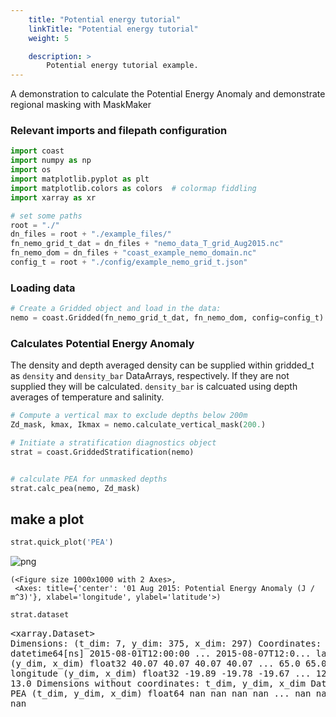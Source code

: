 ```yaml
---
    title: "Potential energy tutorial"
    linkTitle: "Potential energy tutorial"
    weight: 5

    description: >
        Potential energy tutorial example.
---
```

A demonstration to calculate the Potential Energy Anomaly and demonstrate regional masking with MaskMaker


### Relevant imports and filepath configuration


```python
import coast
import numpy as np
import os
import matplotlib.pyplot as plt
import matplotlib.colors as colors  # colormap fiddling
import xarray as xr
```


```python
# set some paths
root = "./"
dn_files = root + "./example_files/"
fn_nemo_grid_t_dat = dn_files + "nemo_data_T_grid_Aug2015.nc"
fn_nemo_dom = dn_files + "coast_example_nemo_domain.nc"
config_t = root + "./config/example_nemo_grid_t.json"
```

### Loading data


```python
# Create a Gridded object and load in the data:
nemo = coast.Gridded(fn_nemo_grid_t_dat, fn_nemo_dom, config=config_t)
```

### Calculates Potential Energy Anomaly

The density and depth averaged density can be supplied within gridded_t as `density` and
`density_bar` DataArrays, respectively. If they are not supplied they will be calculated.
`density_bar` is calcuated using depth averages of temperature and salinity.




```python
# Compute a vertical max to exclude depths below 200m
Zd_mask, kmax, Ikmax = nemo.calculate_vertical_mask(200.)

# Initiate a stratification diagnostics object
strat = coast.GriddedStratification(nemo)
```


```python

```


```python
# calculate PEA for unmasked depths
strat.calc_pea(nemo, Zd_mask)
```

## make a plot


```python
strat.quick_plot('PEA')
```


    
![png](/COAsT/potential_energy_tutorial_files/potential_energy_tutorial_11_0.png)
    





    (<Figure size 1000x1000 with 2 Axes>,
     <Axes: title={'center': '01 Aug 2015: Potential Energy Anomaly (J / m^3)'}, xlabel='longitude', ylabel='latitude'>)




```python
strat.dataset
```




<div><svg style="position: absolute; width: 0; height: 0; overflow: hidden">
<defs>
<symbol id="icon-database" viewBox="0 0 32 32">
<path d="M16 0c-8.837 0-16 2.239-16 5v4c0 2.761 7.163 5 16 5s16-2.239 16-5v-4c0-2.761-7.163-5-16-5z"></path>
<path d="M16 17c-8.837 0-16-2.239-16-5v6c0 2.761 7.163 5 16 5s16-2.239 16-5v-6c0 2.761-7.163 5-16 5z"></path>
<path d="M16 26c-8.837 0-16-2.239-16-5v6c0 2.761 7.163 5 16 5s16-2.239 16-5v-6c0 2.761-7.163 5-16 5z"></path>
</symbol>
<symbol id="icon-file-text2" viewBox="0 0 32 32">
<path d="M28.681 7.159c-0.694-0.947-1.662-2.053-2.724-3.116s-2.169-2.030-3.116-2.724c-1.612-1.182-2.393-1.319-2.841-1.319h-15.5c-1.378 0-2.5 1.121-2.5 2.5v27c0 1.378 1.122 2.5 2.5 2.5h23c1.378 0 2.5-1.122 2.5-2.5v-19.5c0-0.448-0.137-1.23-1.319-2.841zM24.543 5.457c0.959 0.959 1.712 1.825 2.268 2.543h-4.811v-4.811c0.718 0.556 1.584 1.309 2.543 2.268zM28 29.5c0 0.271-0.229 0.5-0.5 0.5h-23c-0.271 0-0.5-0.229-0.5-0.5v-27c0-0.271 0.229-0.5 0.5-0.5 0 0 15.499-0 15.5 0v7c0 0.552 0.448 1 1 1h7v19.5z"></path>
<path d="M23 26h-14c-0.552 0-1-0.448-1-1s0.448-1 1-1h14c0.552 0 1 0.448 1 1s-0.448 1-1 1z"></path>
<path d="M23 22h-14c-0.552 0-1-0.448-1-1s0.448-1 1-1h14c0.552 0 1 0.448 1 1s-0.448 1-1 1z"></path>
<path d="M23 18h-14c-0.552 0-1-0.448-1-1s0.448-1 1-1h14c0.552 0 1 0.448 1 1s-0.448 1-1 1z"></path>
</symbol>
</defs>
</svg>
<style>/* CSS stylesheet for displaying xarray objects in jupyterlab.
 *
 */

:root {
  --xr-font-color0: var(--jp-content-font-color0, rgba(0, 0, 0, 1));
  --xr-font-color2: var(--jp-content-font-color2, rgba(0, 0, 0, 0.54));
  --xr-font-color3: var(--jp-content-font-color3, rgba(0, 0, 0, 0.38));
  --xr-border-color: var(--jp-border-color2, #e0e0e0);
  --xr-disabled-color: var(--jp-layout-color3, #bdbdbd);
  --xr-background-color: var(--jp-layout-color0, white);
  --xr-background-color-row-even: var(--jp-layout-color1, white);
  --xr-background-color-row-odd: var(--jp-layout-color2, #eeeeee);
}

html[theme=dark],
body[data-theme=dark],
body.vscode-dark {
  --xr-font-color0: rgba(255, 255, 255, 1);
  --xr-font-color2: rgba(255, 255, 255, 0.54);
  --xr-font-color3: rgba(255, 255, 255, 0.38);
  --xr-border-color: #1F1F1F;
  --xr-disabled-color: #515151;
  --xr-background-color: #111111;
  --xr-background-color-row-even: #111111;
  --xr-background-color-row-odd: #313131;
}

.xr-wrap {
  display: block !important;
  min-width: 300px;
  max-width: 700px;
}

.xr-text-repr-fallback {
  /* fallback to plain text repr when CSS is not injected (untrusted notebook) */
  display: none;
}

.xr-header {
  padding-top: 6px;
  padding-bottom: 6px;
  margin-bottom: 4px;
  border-bottom: solid 1px var(--xr-border-color);
}

.xr-header > div,
.xr-header > ul {
  display: inline;
  margin-top: 0;
  margin-bottom: 0;
}

.xr-obj-type,
.xr-array-name {
  margin-left: 2px;
  margin-right: 10px;
}

.xr-obj-type {
  color: var(--xr-font-color2);
}

.xr-sections {
  padding-left: 0 !important;
  display: grid;
  grid-template-columns: 150px auto auto 1fr 20px 20px;
}

.xr-section-item {
  display: contents;
}

.xr-section-item input {
  display: none;
}

.xr-section-item input + label {
  color: var(--xr-disabled-color);
}

.xr-section-item input:enabled + label {
  cursor: pointer;
  color: var(--xr-font-color2);
}

.xr-section-item input:enabled + label:hover {
  color: var(--xr-font-color0);
}

.xr-section-summary {
  grid-column: 1;
  color: var(--xr-font-color2);
  font-weight: 500;
}

.xr-section-summary > span {
  display: inline-block;
  padding-left: 0.5em;
}

.xr-section-summary-in:disabled + label {
  color: var(--xr-font-color2);
}

.xr-section-summary-in + label:before {
  display: inline-block;
  content: '►';
  font-size: 11px;
  width: 15px;
  text-align: center;
}

.xr-section-summary-in:disabled + label:before {
  color: var(--xr-disabled-color);
}

.xr-section-summary-in:checked + label:before {
  content: '▼';
}

.xr-section-summary-in:checked + label > span {
  display: none;
}

.xr-section-summary,
.xr-section-inline-details {
  padding-top: 4px;
  padding-bottom: 4px;
}

.xr-section-inline-details {
  grid-column: 2 / -1;
}

.xr-section-details {
  display: none;
  grid-column: 1 / -1;
  margin-bottom: 5px;
}

.xr-section-summary-in:checked ~ .xr-section-details {
  display: contents;
}

.xr-array-wrap {
  grid-column: 1 / -1;
  display: grid;
  grid-template-columns: 20px auto;
}

.xr-array-wrap > label {
  grid-column: 1;
  vertical-align: top;
}

.xr-preview {
  color: var(--xr-font-color3);
}

.xr-array-preview,
.xr-array-data {
  padding: 0 5px !important;
  grid-column: 2;
}

.xr-array-data,
.xr-array-in:checked ~ .xr-array-preview {
  display: none;
}

.xr-array-in:checked ~ .xr-array-data,
.xr-array-preview {
  display: inline-block;
}

.xr-dim-list {
  display: inline-block !important;
  list-style: none;
  padding: 0 !important;
  margin: 0;
}

.xr-dim-list li {
  display: inline-block;
  padding: 0;
  margin: 0;
}

.xr-dim-list:before {
  content: '(';
}

.xr-dim-list:after {
  content: ')';
}

.xr-dim-list li:not(:last-child):after {
  content: ',';
  padding-right: 5px;
}

.xr-has-index {
  font-weight: bold;
}

.xr-var-list,
.xr-var-item {
  display: contents;
}

.xr-var-item > div,
.xr-var-item label,
.xr-var-item > .xr-var-name span {
  background-color: var(--xr-background-color-row-even);
  margin-bottom: 0;
}

.xr-var-item > .xr-var-name:hover span {
  padding-right: 5px;
}

.xr-var-list > li:nth-child(odd) > div,
.xr-var-list > li:nth-child(odd) > label,
.xr-var-list > li:nth-child(odd) > .xr-var-name span {
  background-color: var(--xr-background-color-row-odd);
}

.xr-var-name {
  grid-column: 1;
}

.xr-var-dims {
  grid-column: 2;
}

.xr-var-dtype {
  grid-column: 3;
  text-align: right;
  color: var(--xr-font-color2);
}

.xr-var-preview {
  grid-column: 4;
}

.xr-index-preview {
  grid-column: 2 / 5;
  color: var(--xr-font-color2);
}

.xr-var-name,
.xr-var-dims,
.xr-var-dtype,
.xr-preview,
.xr-attrs dt {
  white-space: nowrap;
  overflow: hidden;
  text-overflow: ellipsis;
  padding-right: 10px;
}

.xr-var-name:hover,
.xr-var-dims:hover,
.xr-var-dtype:hover,
.xr-attrs dt:hover {
  overflow: visible;
  width: auto;
  z-index: 1;
}

.xr-var-attrs,
.xr-var-data,
.xr-index-data {
  display: none;
  background-color: var(--xr-background-color) !important;
  padding-bottom: 5px !important;
}

.xr-var-attrs-in:checked ~ .xr-var-attrs,
.xr-var-data-in:checked ~ .xr-var-data,
.xr-index-data-in:checked ~ .xr-index-data {
  display: block;
}

.xr-var-data > table {
  float: right;
}

.xr-var-name span,
.xr-var-data,
.xr-index-name div,
.xr-index-data,
.xr-attrs {
  padding-left: 25px !important;
}

.xr-attrs,
.xr-var-attrs,
.xr-var-data,
.xr-index-data {
  grid-column: 1 / -1;
}

dl.xr-attrs {
  padding: 0;
  margin: 0;
  display: grid;
  grid-template-columns: 125px auto;
}

.xr-attrs dt,
.xr-attrs dd {
  padding: 0;
  margin: 0;
  float: left;
  padding-right: 10px;
  width: auto;
}

.xr-attrs dt {
  font-weight: normal;
  grid-column: 1;
}

.xr-attrs dt:hover span {
  display: inline-block;
  background: var(--xr-background-color);
  padding-right: 10px;
}

.xr-attrs dd {
  grid-column: 2;
  white-space: pre-wrap;
  word-break: break-all;
}

.xr-icon-database,
.xr-icon-file-text2,
.xr-no-icon {
  display: inline-block;
  vertical-align: middle;
  width: 1em;
  height: 1.5em !important;
  stroke-width: 0;
  stroke: currentColor;
  fill: currentColor;
}
</style><pre class='xr-text-repr-fallback'>&lt;xarray.Dataset&gt;
Dimensions:    (t_dim: 7, y_dim: 375, x_dim: 297)
Coordinates:
    time       (t_dim) datetime64[ns] 2015-08-01T12:00:00 ... 2015-08-07T12:0...
    latitude   (y_dim, x_dim) float32 40.07 40.07 40.07 40.07 ... 65.0 65.0 65.0
    longitude  (y_dim, x_dim) float32 -19.89 -19.78 -19.67 ... 12.78 12.89 13.0
Dimensions without coordinates: t_dim, y_dim, x_dim
Data variables:
    PEA        (t_dim, y_dim, x_dim) float64 nan nan nan nan ... nan nan nan nan</pre><div class='xr-wrap' style='display:none'><div class='xr-header'><div class='xr-obj-type'>xarray.Dataset</div></div><ul class='xr-sections'><li class='xr-section-item'><input id='section-2b4bbbbd-ae8b-49af-82c2-d3bbacce81cf' class='xr-section-summary-in' type='checkbox' disabled ><label for='section-2b4bbbbd-ae8b-49af-82c2-d3bbacce81cf' class='xr-section-summary'  title='Expand/collapse section'>Dimensions:</label><div class='xr-section-inline-details'><ul class='xr-dim-list'><li><span>t_dim</span>: 7</li><li><span>y_dim</span>: 375</li><li><span>x_dim</span>: 297</li></ul></div><div class='xr-section-details'></div></li><li class='xr-section-item'><input id='section-12b66190-968d-4b9e-b1a9-5f14e3fe08ff' class='xr-section-summary-in' type='checkbox'  checked><label for='section-12b66190-968d-4b9e-b1a9-5f14e3fe08ff' class='xr-section-summary' >Coordinates: <span>(3)</span></label><div class='xr-section-inline-details'></div><div class='xr-section-details'><ul class='xr-var-list'><li class='xr-var-item'><div class='xr-var-name'><span>time</span></div><div class='xr-var-dims'>(t_dim)</div><div class='xr-var-dtype'>datetime64[ns]</div><div class='xr-var-preview xr-preview'>2015-08-01T12:00:00 ... 2015-08-...</div><input id='attrs-a62c4695-c4b6-412e-99e4-45a031779f18' class='xr-var-attrs-in' type='checkbox' disabled><label for='attrs-a62c4695-c4b6-412e-99e4-45a031779f18' title='Show/Hide attributes'><svg class='icon xr-icon-file-text2'><use xlink:href='#icon-file-text2'></use></svg></label><input id='data-8b504162-54c4-4c50-9c3e-d725f208740e' class='xr-var-data-in' type='checkbox'><label for='data-8b504162-54c4-4c50-9c3e-d725f208740e' title='Show/Hide data repr'><svg class='icon xr-icon-database'><use xlink:href='#icon-database'></use></svg></label><div class='xr-var-attrs'><dl class='xr-attrs'></dl></div><div class='xr-var-data'><pre>array([&#x27;2015-08-01T12:00:00.000000000&#x27;, &#x27;2015-08-02T12:00:00.000000000&#x27;,
       &#x27;2015-08-03T12:00:00.000000000&#x27;, &#x27;2015-08-04T12:00:00.000000000&#x27;,
       &#x27;2015-08-05T12:00:00.000000000&#x27;, &#x27;2015-08-06T12:00:00.000000000&#x27;,
       &#x27;2015-08-07T12:00:00.000000000&#x27;], dtype=&#x27;datetime64[ns]&#x27;)</pre></div></li><li class='xr-var-item'><div class='xr-var-name'><span>latitude</span></div><div class='xr-var-dims'>(y_dim, x_dim)</div><div class='xr-var-dtype'>float32</div><div class='xr-var-preview xr-preview'>40.07 40.07 40.07 ... 65.0 65.0</div><input id='attrs-0db8386e-dc1e-485b-bf40-c8bd3d991cb2' class='xr-var-attrs-in' type='checkbox' disabled><label for='attrs-0db8386e-dc1e-485b-bf40-c8bd3d991cb2' title='Show/Hide attributes'><svg class='icon xr-icon-file-text2'><use xlink:href='#icon-file-text2'></use></svg></label><input id='data-a51309e4-b15a-496b-8b59-3514e1be98ed' class='xr-var-data-in' type='checkbox'><label for='data-a51309e4-b15a-496b-8b59-3514e1be98ed' title='Show/Hide data repr'><svg class='icon xr-icon-database'><use xlink:href='#icon-database'></use></svg></label><div class='xr-var-attrs'><dl class='xr-attrs'></dl></div><div class='xr-var-data'><pre>array([[40.066406, 40.066406, 40.066406, ..., 40.066406, 40.066406,
        40.066406],
       [40.13379 , 40.13379 , 40.13379 , ..., 40.13379 , 40.13379 ,
        40.13379 ],
       [40.200195, 40.200195, 40.200195, ..., 40.200195, 40.200195,
        40.200195],
       ...,
       [64.868164, 64.868164, 64.868164, ..., 64.868164, 64.868164,
        64.868164],
       [64.93457 , 64.93457 , 64.93457 , ..., 64.93457 , 64.93457 ,
        64.93457 ],
       [65.00098 , 65.00098 , 65.00098 , ..., 65.00098 , 65.00098 ,
        65.00098 ]], dtype=float32)</pre></div></li><li class='xr-var-item'><div class='xr-var-name'><span>longitude</span></div><div class='xr-var-dims'>(y_dim, x_dim)</div><div class='xr-var-dtype'>float32</div><div class='xr-var-preview xr-preview'>-19.89 -19.78 -19.67 ... 12.89 13.0</div><input id='attrs-fef33f2c-f1fa-46d8-b878-af9a3377b9d3' class='xr-var-attrs-in' type='checkbox' disabled><label for='attrs-fef33f2c-f1fa-46d8-b878-af9a3377b9d3' title='Show/Hide attributes'><svg class='icon xr-icon-file-text2'><use xlink:href='#icon-file-text2'></use></svg></label><input id='data-2a2ef5a7-a2c9-44ac-bd0b-27ca0baaa6b9' class='xr-var-data-in' type='checkbox'><label for='data-2a2ef5a7-a2c9-44ac-bd0b-27ca0baaa6b9' title='Show/Hide data repr'><svg class='icon xr-icon-database'><use xlink:href='#icon-database'></use></svg></label><div class='xr-var-attrs'><dl class='xr-attrs'></dl></div><div class='xr-var-data'><pre>array([[-19.888672, -19.777344, -19.666992, ...,  12.777344,  12.888672,
         13.      ],
       [-19.888672, -19.777344, -19.666992, ...,  12.777344,  12.888672,
         13.      ],
       [-19.888672, -19.777344, -19.666992, ...,  12.777344,  12.888672,
         13.      ],
       ...,
       [-19.888672, -19.777344, -19.666992, ...,  12.777344,  12.888672,
         13.      ],
       [-19.888672, -19.777344, -19.666992, ...,  12.777344,  12.888672,
         13.      ],
       [-19.888672, -19.777344, -19.666992, ...,  12.777344,  12.888672,
         13.      ]], dtype=float32)</pre></div></li></ul></div></li><li class='xr-section-item'><input id='section-c0af47dd-0f8f-4631-bfce-bda7099b5925' class='xr-section-summary-in' type='checkbox'  checked><label for='section-c0af47dd-0f8f-4631-bfce-bda7099b5925' class='xr-section-summary' >Data variables: <span>(1)</span></label><div class='xr-section-inline-details'></div><div class='xr-section-details'><ul class='xr-var-list'><li class='xr-var-item'><div class='xr-var-name'><span>PEA</span></div><div class='xr-var-dims'>(t_dim, y_dim, x_dim)</div><div class='xr-var-dtype'>float64</div><div class='xr-var-preview xr-preview'>nan nan nan nan ... nan nan nan nan</div><input id='attrs-c71c68b9-fb0f-442d-a14e-4f6b43a46dea' class='xr-var-attrs-in' type='checkbox' ><label for='attrs-c71c68b9-fb0f-442d-a14e-4f6b43a46dea' title='Show/Hide attributes'><svg class='icon xr-icon-file-text2'><use xlink:href='#icon-file-text2'></use></svg></label><input id='data-dd1f68ee-31e2-45f9-81ea-93ac1a285379' class='xr-var-data-in' type='checkbox'><label for='data-dd1f68ee-31e2-45f9-81ea-93ac1a285379' title='Show/Hide data repr'><svg class='icon xr-icon-database'><use xlink:href='#icon-database'></use></svg></label><div class='xr-var-attrs'><dl class='xr-attrs'><dt><span>units :</span></dt><dd>J / m^3</dd><dt><span>standard_name :</span></dt><dd>Potential Energy Anomaly</dd></dl></div><div class='xr-var-data'><pre>array([[[         nan,          nan,          nan, ...,          nan,
                  nan,          nan],
        [         nan, 262.43849344, 261.16678604, ...,          nan,
                  nan,          nan],
        [         nan, 262.22882652, 292.63335667, ...,          nan,
                  nan,          nan],
        ...,
        [         nan,          nan,          nan, ...,          nan,
                  nan,          nan],
        [         nan,          nan,          nan, ...,          nan,
                  nan,          nan],
        [         nan,          nan,          nan, ...,          nan,
                  nan,          nan]],

       [[         nan,          nan,          nan, ...,          nan,
                  nan,          nan],
        [         nan, 269.18332328, 268.17983174, ...,          nan,
                  nan,          nan],
        [         nan, 268.76494494, 226.91876185, ...,          nan,
                  nan,          nan],
...
        [         nan,          nan,          nan, ...,          nan,
                  nan,          nan],
        [         nan,          nan,          nan, ...,          nan,
                  nan,          nan],
        [         nan,          nan,          nan, ...,          nan,
                  nan,          nan]],

       [[         nan,          nan,          nan, ...,          nan,
                  nan,          nan],
        [         nan, 263.17561991, 262.13100791, ...,          nan,
                  nan,          nan],
        [         nan, 263.60651849, 268.85516316, ...,          nan,
                  nan,          nan],
        ...,
        [         nan,          nan,          nan, ...,          nan,
                  nan,          nan],
        [         nan,          nan,          nan, ...,          nan,
                  nan,          nan],
        [         nan,          nan,          nan, ...,          nan,
                  nan,          nan]]])</pre></div></li></ul></div></li><li class='xr-section-item'><input id='section-d1fbae21-8d39-4ae9-92ce-5ee6cdd87758' class='xr-section-summary-in' type='checkbox' disabled ><label for='section-d1fbae21-8d39-4ae9-92ce-5ee6cdd87758' class='xr-section-summary'  title='Expand/collapse section'>Indexes: <span>(0)</span></label><div class='xr-section-inline-details'></div><div class='xr-section-details'><ul class='xr-var-list'></ul></div></li><li class='xr-section-item'><input id='section-35cd11f7-b9f6-4ea6-9f65-1b6715761d29' class='xr-section-summary-in' type='checkbox' disabled ><label for='section-35cd11f7-b9f6-4ea6-9f65-1b6715761d29' class='xr-section-summary'  title='Expand/collapse section'>Attributes: <span>(0)</span></label><div class='xr-section-inline-details'></div><div class='xr-section-details'><dl class='xr-attrs'></dl></div></li></ul></div></div>



# Use MaskMaker to define regions and do regional analysis

MaskMaker can build a stack of boolean masks in an xarray dataset for regional analysis. For the NWS we can use some built-in regions.  


```python
mm = coast.MaskMaker()

# Define Regional Masks
regional_masks = []

# Define convenient aliases based on nemo data
lon = nemo.dataset.longitude.values
lat = nemo.dataset.latitude.values
bathy = nemo.dataset.bathymetry.values

# Add regional mask for whole domain
regional_masks.append(np.ones(lon.shape))

# Add regional mask for English Channel
regional_masks.append(mm.region_def_nws_north_sea(lon, lat, bathy))
regional_masks.append(mm.region_def_nws_outer_shelf(lon, lat, bathy))
regional_masks.append(mm.region_def_nws_norwegian_trench(lon, lat, bathy))
regional_masks.append(mm.region_def_nws_english_channel(lon, lat, bathy))
regional_masks.append(mm.region_def_south_north_sea(lon, lat, bathy))
regional_masks.append(mm.region_def_off_shelf(lon, lat, bathy))
regional_masks.append(mm.region_def_irish_sea(lon, lat, bathy))
regional_masks.append(mm.region_def_kattegat(lon, lat, bathy))

region_names = ["whole domain", "north sea", "outer shelf", "norwegian trench",
                "english_channel", "southern north sea", "off shelf",
                "irish sea", "kattegat",]
```


    ---------------------------------------------------------------------------

    AttributeError                            Traceback (most recent call last)

    Cell In[8], line 15
         12 regional_masks.append(np.ones(lon.shape))
         14 # Add regional mask for English Channel
    ---> 15 regional_masks.append(mm.region_def_nws_north_sea(lon, lat, bathy))
         16 regional_masks.append(mm.region_def_nws_outer_shelf(lon, lat, bathy))
         17 regional_masks.append(mm.region_def_nws_norwegian_trench(lon, lat, bathy))


    AttributeError: 'MaskMaker' object has no attribute 'region_def_nws_north_sea'


Convert this list of masks into a dataset


```python
mask_list = mm.make_mask_dataset(lon, lat, regional_masks, region_names)
```


    ---------------------------------------------------------------------------

    NameError                                 Traceback (most recent call last)

    Cell In[9], line 1
    ----> 1 mask_list = mm.make_mask_dataset(lon, lat, regional_masks, region_names)


    NameError: name 'region_names' is not defined



```python
mask_list
```


    ---------------------------------------------------------------------------

    NameError                                 Traceback (most recent call last)

    Cell In[10], line 1
    ----> 1 mask_list


    NameError: name 'mask_list' is not defined


Inspect the mask with a `quick_plot()` method. 


```python
mm.quick_plot(mask_list)

```


    ---------------------------------------------------------------------------

    NameError                                 Traceback (most recent call last)

    Cell In[11], line 1
    ----> 1 mm.quick_plot(mask_list)


    NameError: name 'mask_list' is not defined


NB overlapping regions are not given special treatment, the layers are blindly superimposed on each other. E.g. as demonstrated with "Norwegian Trench" and "off shelf", or "whole domain" and any other region.


```python

plt.subplot(2,2,1)
mm.quick_plot(mask_list.sel(dim_mask=[0,3]))

plt.subplot(2,2,2)
mm.quick_plot(mask_list.sel(dim_mask=[1,2,4,5,6,7,8]))



plt.tight_layout()
```


    ---------------------------------------------------------------------------

    NameError                                 Traceback (most recent call last)

    Cell In[12], line 2
          1 plt.subplot(2,2,1)
    ----> 2 mm.quick_plot(mask_list.sel(dim_mask=[0,3]))
          4 plt.subplot(2,2,2)
          5 mm.quick_plot(mask_list.sel(dim_mask=[1,2,4,5,6,7,8]))


    NameError: name 'mask_list' is not defined



    
![png](/COAsT/potential_energy_tutorial_files/potential_energy_tutorial_21_1.png)
    



```python
# Show overlap
mask_list.mask.sum(dim='dim_mask').plot( levels=(1,2,3,4))

# Save if required
#plt.savefig('tmp.png')
```


    ---------------------------------------------------------------------------

    NameError                                 Traceback (most recent call last)

    Cell In[13], line 2
          1 # Show overlap
    ----> 2 mask_list.mask.sum(dim='dim_mask').plot( levels=(1,2,3,4))
          4 # Save if required
          5 #plt.savefig('tmp.png')


    NameError: name 'mask_list' is not defined


# Regional analysis

Average stratification object over regions using the mask


```python
mask_means = (strat.dataset*mask_list.mask).mean(dim='x_dim').mean(dim='y_dim')
```


    ---------------------------------------------------------------------------

    NameError                                 Traceback (most recent call last)

    Cell In[14], line 1
    ----> 1 mask_means = (strat.dataset*mask_list.mask).mean(dim='x_dim').mean(dim='y_dim')


    NameError: name 'mask_list' is not defined



```python
mask_means
```


    ---------------------------------------------------------------------------

    NameError                                 Traceback (most recent call last)

    Cell In[15], line 1
    ----> 1 mask_means


    NameError: name 'mask_means' is not defined



```python
# Plot timeseries per region

for count_region in range(mask_means.dims['dim_mask']):
    
    plt.plot( 
        mask_means.PEA.isel(dim_mask=count_region),
        label=mask_means.region_names[count_region].values,
        marker=".", linestyle='none')

plt.xlabel('time'); plt.ylabel('PEA')
plt.legend()
```


    ---------------------------------------------------------------------------

    NameError                                 Traceback (most recent call last)

    Cell In[16], line 3
          1 # Plot timeseries per region
    ----> 3 for count_region in range(mask_means.dims['dim_mask']):
          5     plt.plot( 
          6         mask_means.PEA.isel(dim_mask=count_region),
          7         label=mask_means.region_names[count_region].values,
          8         marker=".", linestyle='none')
         10 plt.xlabel('time'); plt.ylabel('PEA')


    NameError: name 'mask_means' is not defined

